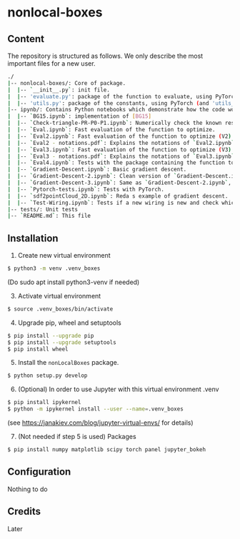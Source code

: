 # nonlocal-boxes

## Content

The repository is structured as follows. We only describe the most important files for a new user.
```bash
./
|-- nonlocal-boxes/: Core of package. 
|  |-- `__init__.py`: init file.
|  |-- 'evaluate.py': package of the function to evaluate, using PyTorch (and 'evaluate_with_numpy.py' for the same with NumPy).
|  |-- 'utils.py': package of the constants, using PyTorch (and 'utils_with_numpy.py' for the same with NumPy)
|-- ipynb/: Contains Python notebooks which demonstrate how the code works
|  |-- `BG15.ipynb`: implementation of [BG15]
|  |-- `Check-triangle-PR-P0-P1.ipynb`: Numerically check the known result in the triangle {PR, P0, P1}.
|  |-- `Eval.ipynb`: Fast evaluation of the function to optimize.
|  |-- `Eval2.ipynb`: Fast evaluation of the function to optimize (V2).
|  |-- `Eval2 - notations.pdf`: Explains the notations of `Eval2.ipynb`.
|  |-- `Eval3.ipynb`: Fast evaluation of the function to optimize (V3): now W is a matrix.
|  |-- `Eval3 - notations.pdf`: Explains the notations of `Eval3.ipynb`.
|  |-- `Eval4.ipynb`: Tests with the package containing the function to evaluate.
|  |-- `Gradient-Descent.ipynb`: Basic gradient descent.
|  |-- `Gradient-Descent-2.ipynb`: Clean version of `Gradient-Descent.ipynb`.
|  |-- `Gradient-Descent-3.ipynb`: Same as `Gradient-Descent-2.ipynb`, but with tests with different boxes. -> FIND NEW COLLAPSING WIRING
|  |-- `Pytorch-tests.ipynb`: Tests with PyTorch.
|  |-- `sdf2pointCloud_2D.ipynb`: Reda s example of gradient descent.
|  |-- `Test-Wiring.ipynb`: Tests if a new wiring is new and check which triangle is collapsed.
|-- tests/: Unit tests
|-- `README.md`: This file
```

## Installation

1. Create new virtual environment

```bash
$ python3 -m venv .venv_boxes
```

(Do
sudo apt install python3-venv
if needed)

3. Activate virtual environment

```bash
$ source .venv_boxes/bin/activate
```

4. Upgrade pip, wheel and setuptools 

```bash
$ pip install --upgrade pip
$ pip install --upgrade setuptools
$ pip install wheel
```

5. Install the `nonLocalBoxes` package.

```bash
$ python setup.py develop
```

6. (Optional) In order to use Jupyter with this virtual environment .venv
```bash
$ pip install ipykernel
$ python -m ipykernel install --user --name=.venv_boxes
```
(see https://janakiev.com/blog/jupyter-virtual-envs/ for details)

7. (Not needed if step 5 is used) Packages
```bash
$ pip install numpy matplotlib scipy torch panel jupyter_bokeh
```

## Configuration
Nothing to do

## Credits
Later

